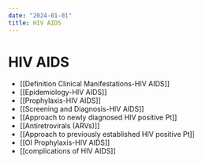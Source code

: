 ```yaml
---
date: "2024-01-01"
title: HIV AIDS
---
```


# HIV AIDS

* [[Definition Clinical Manifestations-HIV AIDS]]
* [[Epidemiology-HIV AIDS]]
* [[Prophylaxis-HIV AIDS]]
* [[Screening and Diagnosis-HIV AIDS]]
* [[Approach to newly diagnosed HIV positive Pt]]
* [[Antiretrovirals (ARVs)]]
* [[Approach to previously established HIV positive Pt]]
* [[OI Prophylaxis-HIV AIDS]]
* [[complications of HIV AIDS]]
